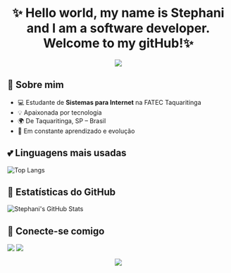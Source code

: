 <h1 align="center">✨ Hello world, my name is Stephani and I am a software developer. Welcome to my gitHub!✨</h1>

<p align="center">
  <img src="https://capsule-render.vercel.app/api?type=waving&color=ff69b4&height=200&section=header&text=Olá,%20eu%20sou%20Stephani!&fontColor=ffffff&fontSize=30&animation=fadeIn" />
</p>

## 🌸 Sobre mim
  
- 💻 Estudante de **Sistemas para Internet** na FATEC Taquaritinga  
- 💡 Apaixonada por tecnologia 
- 🌍 De Taquaritinga, SP – Brasil  
- 🚀 Em constante aprendizado e evolução  

## 💕 Linguagens mais usadas

![Top Langs](https://github-readme-stats.vercel.app/api/top-langs/?username=stephiiss&layout=compact&theme=rose_pine&hide_border=true)

## 🎀 Estatísticas do GitHub

![Stephani's GitHub Stats](https://github-readme-stats.vercel.app/api?username=stephiiss&show_icons=true&theme=rose_pine&hide_border=true)

## 🌷 Conecte-se comigo

<p>
  <a href="mailto:stephanidejesus2@gmail.com"><img src="https://img.shields.io/badge/Email-ff69b4?style=for-the-badge&logo=gmail&logoColor=white"/></a>
  <a href="https://www.linkedin.com/in/[seu-linkedin](https://www.linkedin.com/in/stephani-de-jesus-b35730299?utm_source=share&utm_campaign=share_via&utm_content=profile&utm_medium=ios_app)"><img src="https://img.shields.io/badge/LinkedIn-ff69b4?style=for-the-badge&logo=linkedin&logoColor=white"/></a>
</p>

<p align="center">
  <img src="https://capsule-render.vercel.app/api?type=waving&color=ff69b4&height=120&section=footer"/>
</p>
